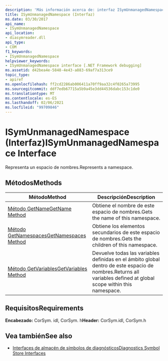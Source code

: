 ```yaml
---
description: 'Más información acerca de: interfaz ISymUnmanagedNamespace'
title: ISymUnmanagedNamespace (Interfaz)
ms.date: 03/30/2017
api_name:
- ISymUnmanagedNamespace
api_location:
- diasymreader.dll
api_type:
- COM
f1_keywords:
- ISymUnmanagedNamespace
helpviewer_keywords:
- ISymUnmanagedNamespace interface [.NET Framework debugging]
ms.assetid: d42bea4e-5848-4e43-a883-69af7a313ce9
topic_type:
- apiref
ms.openlocfilehash: ff2cd2286ab006411a70ff9aa32c4f0265a73995
ms.sourcegitcommit: ddf7edb67715a5b9a45e3dd44536dabc153c1de0
ms.translationtype: MT
ms.contentlocale: es-ES
ms.lasthandoff: 02/06/2021
ms.locfileid: "99709846"
---
```

# <a name="isymunmanagednamespace-interface"></a><span data-ttu-id="906b4-103">ISymUnmanagedNamespace (Interfaz)</span><span class="sxs-lookup"><span data-stu-id="906b4-103">ISymUnmanagedNamespace Interface</span></span>

<span data-ttu-id="906b4-104">Representa un espacio de nombres.</span><span class="sxs-lookup"><span data-stu-id="906b4-104">Represents a namespace.</span></span>  
  
## <a name="methods"></a><span data-ttu-id="906b4-105">Métodos</span><span class="sxs-lookup"><span data-stu-id="906b4-105">Methods</span></span>  
  
|<span data-ttu-id="906b4-106">Método</span><span class="sxs-lookup"><span data-stu-id="906b4-106">Method</span></span>|<span data-ttu-id="906b4-107">Descripción</span><span class="sxs-lookup"><span data-stu-id="906b4-107">Description</span></span>|  
|------------|-----------------|  
|[<span data-ttu-id="906b4-108">Método GetName</span><span class="sxs-lookup"><span data-stu-id="906b4-108">GetName Method</span></span>](isymunmanagednamespace-getname-method.md)|<span data-ttu-id="906b4-109">Obtiene el nombre de este espacio de nombres.</span><span class="sxs-lookup"><span data-stu-id="906b4-109">Gets the name of this namespace.</span></span>|  
|[<span data-ttu-id="906b4-110">Método GetNamespaces</span><span class="sxs-lookup"><span data-stu-id="906b4-110">GetNamespaces Method</span></span>](isymunmanagednamespace-getnamespaces-method.md)|<span data-ttu-id="906b4-111">Obtiene los elementos secundarios de este espacio de nombres.</span><span class="sxs-lookup"><span data-stu-id="906b4-111">Gets the children of this namespace.</span></span>|  
|[<span data-ttu-id="906b4-112">Método GetVariables</span><span class="sxs-lookup"><span data-stu-id="906b4-112">GetVariables Method</span></span>](isymunmanagednamespace-getvariables-method.md)|<span data-ttu-id="906b4-113">Devuelve todas las variables definidas en el ámbito global dentro de este espacio de nombres.</span><span class="sxs-lookup"><span data-stu-id="906b4-113">Returns all variables defined at global scope within this namespace.</span></span>|  
  
## <a name="requirements"></a><span data-ttu-id="906b4-114">Requisitos</span><span class="sxs-lookup"><span data-stu-id="906b4-114">Requirements</span></span>  

 <span data-ttu-id="906b4-115">**Encabezado:** CorSym. idl, CorSym. h</span><span class="sxs-lookup"><span data-stu-id="906b4-115">**Header:** CorSym.idl, CorSym.h</span></span>  
  
## <a name="see-also"></a><span data-ttu-id="906b4-116">Vea también</span><span class="sxs-lookup"><span data-stu-id="906b4-116">See also</span></span>

- [<span data-ttu-id="906b4-117">Interfaces de almacén de símbolos de diagnósticos</span><span class="sxs-lookup"><span data-stu-id="906b4-117">Diagnostics Symbol Store Interfaces</span></span>](diagnostics-symbol-store-interfaces.md)
